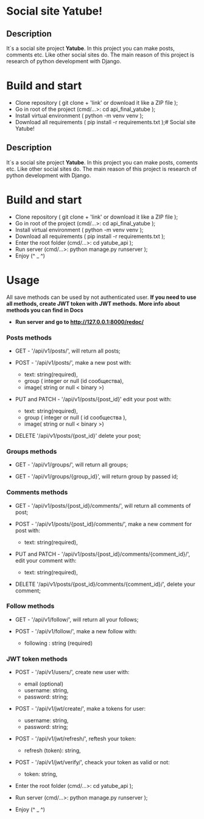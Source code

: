 # Social site Yatube!

## Description

It`s a social site project **Yatube**. In this project you can make posts, comments etc. Like other social sites do. The main reason of this project is research of python development with Django.

# Build and start

-   Clone repository ( git clone + 'link' or download it like a ZIP file );
-   Go in root of the project (cmd/...>: cd api_final_yatube );
-   Install virtual environment ( python -m venv venv );
-   Download all requirements ( pip install -r requirements.txt );# Social site Yatube!

## Description

It`s a social site project **Yatube**. In this project you can make posts, coments etc. Like other social sites do. The main reason of this project is research of python development with Django.

# Build and start

-   Clone repository ( git clone + 'link' or download it like a ZIP file );
-   Go in root of the project (cmd/...>: cd api_final_yatube );
-   Install virtual environment ( python -m venv venv );
-   Download all requirements ( pip install -r requirements.txt );
-   Enter the root folder (cmd/...>: cd yatube_api );
-   Run server (cmd/...>: python manage.py runserver );
-   Enjoy (^ \_ ^)

# Usage

All save methods can be used by not authenticated user.
**If you need to use all methods, create JWT token with JWT methods.**
**More info about methods you can find in Docs**

-   **Run server and go to http://127.0.0.1:8000/redoc/**

### Posts methods

-   GET - '/api/v1/posts/', will return all posts;
-   POST - '/api/v1/posts/', make a new post with:

    -   text: string(required),
    -   group ( integer or null (id сообщества),
    -   image( string or null < binary >)

-   PUT and PATCH - '/api/v1/posts/{post_id}' edit your post with:
    -   text: string(required),
    -   group ( integer or null ( id сообщества ),
    -   image( string or null < binary >)
-   DELETE '/api/v1/posts/{post_id}' delete your post;

### Groups methods

-   GET - '/api/v1/groups/', will return all groups;

-   GET - '/api/v1/groups/{group_id}', will return group by passed id;

### Comments methods

-   GET - '/api/v1/posts/{post_id}/comments/', will return all comments of post;
-   POST - '/api/v1/posts/{post_id}/comments/', make a new comment for post with:

    -   text: string(required),

-   PUT and PATCH - '/api/v1/posts/{post_id}/comments/{comment_id}/', edit your comment with:
    -   text: string(required),
-   DELETE '/api/v1/posts/{post_id}/comments/{comment_id}/', delete your comment;

### Follow methods

-   GET - '/api/v1/follow/', will return all your follows;

-   POST - '/api/v1/follow/', make a new follow with:
    -   following : string (required)

### JWT token methods

-   POST - '/api/v1/users/', create new user with:

    -   email (optional)
    -   username: string,
    -   password: string;

-   POST - '/api/v1/jwt/create/', make a tokens for user:
    -   username: string,
    -   password: string;
-   POST - '/api/v1/jwt/refresh/', reftesh your token:
    -   refresh (token): string,
-   POST - '/api/v1/jwt/verify/', cheack your token as valid or not:

    -   token: string,

-   Enter the root folder (cmd/...>: cd yatube_api );
-   Run server (cmd/...>: python manage.py runserver );
-   Enjoy (^ _ ^)
